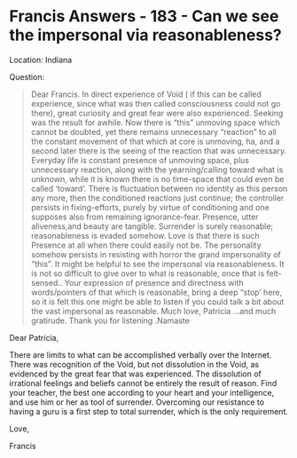 # Francis Answers - 183 - Can we see the impersonal via reasonableness?

Location: Indiana 

Question:

>Dear Francis. In direct experience of Void ( if this can be called experience, since what was then called consciousness could not go there), great curiosity and great fear were also experienced. Seeking was the result for awhile. Now there is “this” unmoving space which cannot be doubted, yet there remains unnecessary “reaction” to all the constant movement of that which at core is unmoving, ha, and a second later there is the seeing of the reaction that was unnecessary. Everyday life is constant presence of unmoving space, plus unnecessary reaction, along with the yearning/calling toward what is unknown, while it is known there is no time-space that could even be called ‘toward’. There is fluctuation between no identity as this person any more, then the conditioned reactions just continue; the controller persists in fixing-efforts, purely by virtue of conditioning and one supposes also from remaining ignorance-fear. Presence, utter aliveness,and beauty are tangible. Surrender is surely reasonable; reasonableness is evaded somehow. Love is that there is such Presence at all when there could easily not be. The personality somehow persists in resisting with horror the grand impersonality of “this”. It might be helpful to see the impersonal via reasonableness. It is not so difficult to give over to what is reasonable, once that is felt-sensed.. Your expression of presence and directness with words/pointers of that which is reasonable, bring a deep “stop’ here, so it is felt this one might be able to listen if you could talk a bit about the vast impersonal as reasonable. Much love, Patricia …and much gratirude. Thank you for listening .Namaste

Dear Patricia,

There are limits to what can be accomplished verbally over the Internet. There was recognition of the Void, but not dissolution in the Void, as evidenced by the great fear that was experienced. The dissolution of irrational feelings and beliefs cannot be entirely the result of reason. Find your teacher, the best one according to your heart and your intelligence, and use him or her as tool of surrender. Overcoming our resistance to having a guru is a first step to total surrender, which is the only requirement.

Love,

Francis

